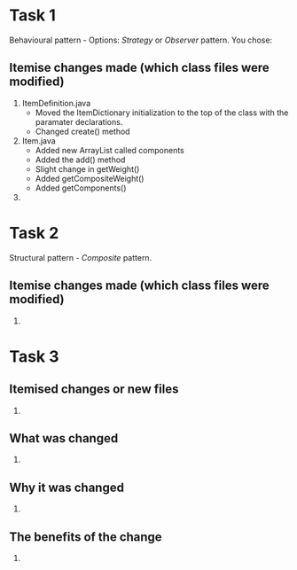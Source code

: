 # Task 1
Behavioural pattern - Options: *Strategy* or *Observer* pattern.
You chose: <Strategy>

## Itemise changes made (which class files were modified)
1. ItemDefinition.java
    - Moved the ItemDictionary initialization to the top of the class with the paramater declarations.
    - Changed create() method
2. Item.java
    - Added new ArrayList called components
    - Added the add() method
    - Slight change in getWeight()
    - Added getCompositeWeight()
    - Added getComponents()
3. 

# Task 2
Structural pattern - *Composite* pattern.

## Itemise changes made (which class files were modified)
1. 

# Task 3

## Itemised changes or new files
1. 

## What was changed
1. 

## Why it was changed
1. 

## The benefits of the change
1. 